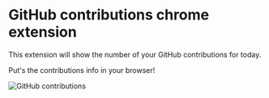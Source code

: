 # GitHub contributions chrome extension
This extension will show the number of your GitHub contributions for today.

Put's the contributions info in your browser!

![GitHub contributions](http://i.imgur.com/vj0TdHv.png "GitHub contributions in Chrome.")
